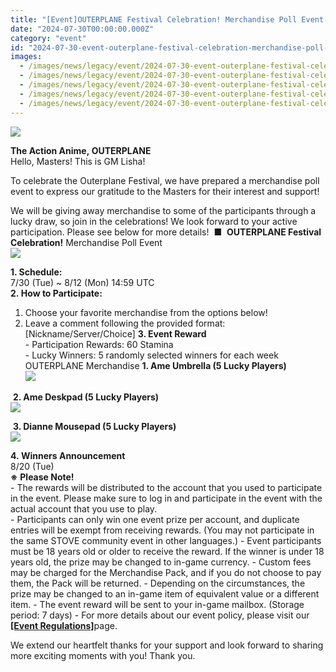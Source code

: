 ```yaml
---
title: "[Event]OUTERPLANE Festival Celebration! Merchandise Poll Event(Completed)"
date: "2024-07-30T00:00:00.000Z"
category: "event"
id: "2024-07-30-event-outerplane-festival-celebration-merchandise-poll-event-completed"
images:
  - /images/news/legacy/event/2024-07-30-event-outerplane-festival-celebration-merchandise-poll-event-completed/349332a5293c43db99d10f0eb42edfad.webp
  - /images/news/legacy/event/2024-07-30-event-outerplane-festival-celebration-merchandise-poll-event-completed/0456f0759c2f44838b7461cd0693e5df_002.webp
  - /images/news/legacy/event/2024-07-30-event-outerplane-festival-celebration-merchandise-poll-event-completed/bde9e3c772ca47b68d072404aa0ed0ac.webp
  - /images/news/legacy/event/2024-07-30-event-outerplane-festival-celebration-merchandise-poll-event-completed/71bd14f3d3274c03831851abf9fbf6a5.webp
  - /images/news/legacy/event/2024-07-30-event-outerplane-festival-celebration-merchandise-poll-event-completed/2e9395e0904d43c9ba5c4dac1366ff5f.webp
---
```


![](/images/news/legacy/event/2024-07-30-event-outerplane-festival-celebration-merchandise-poll-event-completed/349332a5293c43db99d10f0eb42edfad.webp)  

**The Action Anime, OUTERPLANE**  
Hello, Masters! This is GM Lisha!  

To celebrate the Outerplane Festival, we have prepared a merchandise poll event to express our gratitude to the Masters for their interest and support!  
  
We will be giving away merchandise to some of the participants through a lucky draw, so join in the celebrations! We look forward to your active participation. Please see below for more details!  **■**  **OUTERPLANE Festival Celebration!** Merchandise Poll Event  
![](/images/news/legacy/event/2024-07-30-event-outerplane-festival-celebration-merchandise-poll-event-completed/0456f0759c2f44838b7461cd0693e5df_002.webp)  
  
**1\. Schedule:**   
7/30 (Tue) ~ 8/12 (Mon) 14:59 UTC  
**2. How to Participate:**  
1) Choose your favorite merchandise from the options below!  
2) Leave a comment following the provided format: \[Nickname/Server/Choice\] **3\. Event Reward**  
\- Participation Rewards: 60 Stamina  
\- Lucky Winners: 5 randomly selected winners for each week OUTERPLANE Merchandise **1. Ame Umbrella (5 Lucky Players)**  
![](/images/news/legacy/event/2024-07-30-event-outerplane-festival-celebration-merchandise-poll-event-completed/bde9e3c772ca47b68d072404aa0ed0ac.webp)  
  
 **2. Ame Deskpad (5 Lucky Players)**  
![](/images/news/legacy/event/2024-07-30-event-outerplane-festival-celebration-merchandise-poll-event-completed/71bd14f3d3274c03831851abf9fbf6a5.webp)  
  
 **3. Dianne Mousepad (5 Lucky Players)**  
![](/images/news/legacy/event/2024-07-30-event-outerplane-festival-celebration-merchandise-poll-event-completed/2e9395e0904d43c9ba5c4dac1366ff5f.webp)  
  
**4. Winners Announcement**  
8/20 (Tue)  
**※** **Please Note!**   
\- The rewards will be distributed to the account that you used to participate in the event. Please make sure to log in and participate in the event with the actual account that you use to play.  
\- Participants can only win one event prize per account, and duplicate entries will be exempt from receiving rewards. (You may not participate in the same STOVE community event in other languages.) - Event participants must be 18 years old or older to receive the reward. If the winner is under 18 years old, the prize may be changed to in-game currency. - Custom fees may be charged for the Merchandise Pack, and if you do not choose to pay them, the Pack will be returned. - Depending on the circumstances, the prize may be changed to an in-game item of equivalent value or a different item. - The event reward will be sent to your in-game mailbox. (Storage period: 7 days) - For more details about our event policy, please visit our [**\[Event Regulations\]**](https://common.game.onstove.com/terms/index?gameType=MOBILE&termsType=8&langCode=ko)page.  
  
We extend our heartfelt thanks for your support and look forward to sharing more exciting moments with you! Thank you.
